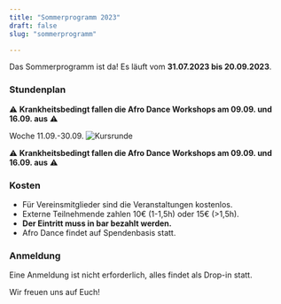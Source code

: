 ```yaml
---
title: "Sommerprogramm 2023"
draft: false
slug: "sommerprogramm"

---
```


Das Sommerprogramm ist da! Es läuft vom **31.07.2023 bis 20.09.2023**.

### Stundenplan

:warning: **Krankheitsbedingt fallen die Afro Dance Workshops am 09.09. und 16.09. aus** :warning: 

Woche 11.09.-30.09.
![Kursrunde](../summer_schedule_sep_02.jpg)

:warning: **Krankheitsbedingt fallen die Afro Dance Workshops am 09.09. und 16.09. aus** :warning: 

### Kosten
- Für Vereinsmitglieder sind die Veranstaltungen kostenlos.
- Externe Teilnehmende zahlen 10€ (1-1,5h) oder 15€ (>1,5h). 
- **Der Eintritt muss in bar bezahlt werden.**
- Afro Dance findet auf Spendenbasis statt. 

### Anmeldung
Eine Anmeldung ist nicht erforderlich, alles findet als Drop-in statt.

Wir freuen uns auf Euch!